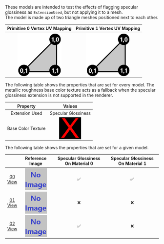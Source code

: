 These models are intended to test the effects of flagging specular glossiness as `ExtensionUsed`, but not applying it to a mesh.  
The model is made up of two triangle meshes positioned next to each other.

Primitive 0 Vertex UV Mapping | Primitive 1 Vertex UV Mapping
:---: | :---:
<img src="Figures/UVSpace2.png" height="144" width="144" align="middle"> | <img src="Figures/UVSpace3.png" height="144" width="144" align="middle"> 

The following table shows the properties that are set for every model. The metallic roughness base color texture acts as a fallback when the specular glossiness extension is not supported in the renderer.  

| Property | **Values** |
| :---: | :---: |
| Extension Used | Specular Glossiness |
| Base Color Texture | <img src="Thumbnails/BaseColor_X.png" height="72" width="72" align="middle"> |

 
The following table shows the properties that are set for a given model.  

|   | Reference Image | Specular Glossiness On Material 0 | Specular Glossiness On Material 1 |
| :---: | :---: | :---: | :---: |
| [00](Material_Mixed_00.gltf)<br>[View](https://bghgary.github.io/glTF-Asset-Generator/Preview/BabylonJS/?fileName=Material_Mixed_00.gltf) | [<img src="Thumbnails/Material_Mixed_00.png" align="middle">](ReferenceImages/Material_Mixed_00.png) | :white_check_mark: | :white_check_mark: |
| [01](Material_Mixed_01.gltf)<br>[View](https://bghgary.github.io/glTF-Asset-Generator/Preview/BabylonJS/?fileName=Material_Mixed_01.gltf) | [<img src="Thumbnails/Material_Mixed_01.png" align="middle">](ReferenceImages/Material_Mixed_01.png) | :x: | :x: |
| [02](Material_Mixed_02.gltf)<br>[View](https://bghgary.github.io/glTF-Asset-Generator/Preview/BabylonJS/?fileName=Material_Mixed_02.gltf) | [<img src="Thumbnails/Material_Mixed_02.png" align="middle">](ReferenceImages/Material_Mixed_02.png) | :white_check_mark: | :x: |
 
